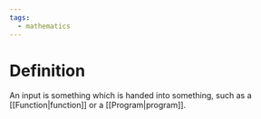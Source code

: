 ```yaml
---
tags:
  - mathematics
---
```

# Definition
An input is something which is handed into something, such as a [[Function|function]] or a [[Program|program]].